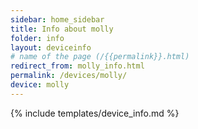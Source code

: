 ```yaml
---
sidebar: home_sidebar
title: Info about molly
folder: info
layout: deviceinfo
# name of the page (/{{permalink}}.html)
redirect_from: molly_info.html
permalink: /devices/molly/
device: molly
---
```

{% include templates/device_info.md %}
